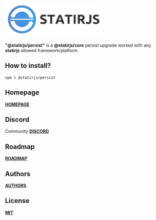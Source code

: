 # <img src='https://raw.githubusercontent.com/statirjs/page/dev/assets/statirjs_text.png' height='100' alt='Statirjs Logo' aria-label='statirjs' />

**"@statirjs/persist"** is a **@statirjs/core** persist upgrade worked with any **statirjs** allowed framework/platform

## How to install?

```
npm i @statirjs/persist
```

## Homepage

[**HOMEPAGE**](https://statirjs.github.io/page/#/content/persist/home)

## Discord

Community [**DISCORD**](https://discord.gg/mypB55)

## Roadmap

[**ROADMAP**](https://github.com/statirjs/persist/blob/dev/ROADMAP.md)

## Authors

[**AUTHORS**](https://github.com/statirjs/persist/blob/dev/AUTHORS.md)

## License

[**MIT**](https://github.com/statirjs/persist/blob/dev/LICENSE.md)
